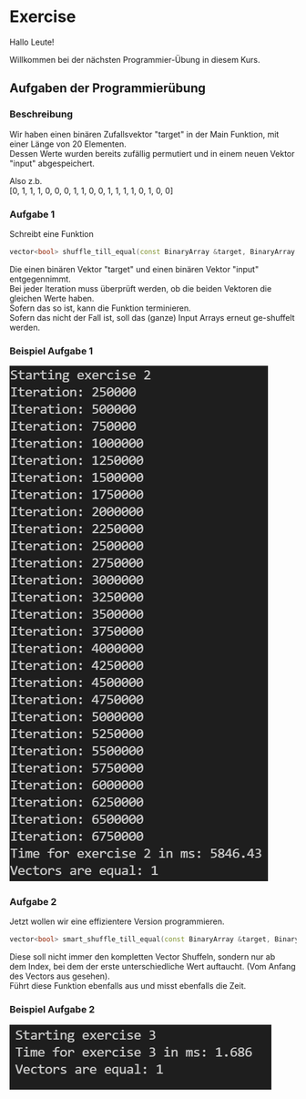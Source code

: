 # Exercise

Hallo Leute!

Willkommen bei der nächsten Programmier-Übung in diesem Kurs.

## Aufgaben der Programmierübung

### Beschreibung

Wir haben einen binären Zufallsvektor "target" in der Main Funktion, mit einer Länge von 20 Elementen.  
Dessen Werte wurden bereits zufällig permutiert und in einem neuen Vektor "input" abgespeichert.

Also z.b.  
[0, 1, 1, 1, 0, 0, 0, 1, 1, 0, 0, 1, 1, 1, 1, 0, 1, 0, 0]

### Aufgabe 1

Schreibt eine Funktion

```cpp
vector<bool> shuffle_till_equal(const BinaryArray &target, BinaryArray input);
```

Die einen binären Vektor "target" und einen binären Vektor "input" entgegennimmt.  
Bei jeder Iteration muss überprüft werden, ob die beiden Vektoren die gleichen Werte haben.  
Sofern das so ist, kann die Funktion terminieren.  
Sofern das nicht der Fall ist, soll das (ganze) Input Arrays erneut ge-shuffelt werden.

### Beispiel Aufgabe 1

![alt](./../../media/Exercise7_2.png)

### Aufgabe 2

Jetzt wollen wir eine effizientere Version programmieren.

```cpp
vector<bool> smart_shuffle_till_equal(const BinaryArray &target, BinaryArray input);
```

Diese soll nicht immer den kompletten Vector Shuffeln, sondern nur ab dem Index, bei dem der erste unterschiedliche Wert auftaucht. (Vom Anfang des Vectors aus gesehen).  
Führt diese Funktion ebenfalls aus und misst ebenfalls die Zeit.

### Beispiel Aufgabe 2

![alt](./../../media/Exercise7_3.png)
